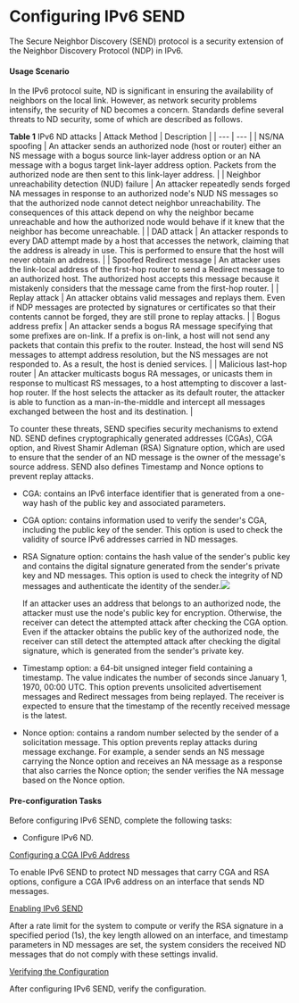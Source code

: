 Configuring IPv6 SEND
=====================

The Secure Neighbor Discovery (SEND) protocol is a security extension of the Neighbor Discovery Protocol (NDP) in IPv6.

#### Usage Scenario

In the IPv6 protocol suite, ND is significant in ensuring the availability of neighbors on the local link. However, as network security problems intensify, the security of ND becomes a concern. Standards define several threats to ND security, some of which are described as follows.

**Table 1** IPv6 ND attacks
| Attack Method | Description |
| --- | --- |
| NS/NA spoofing | An attacker sends an authorized node (host or router) either an NS message with a bogus source link-layer address option or an NA message with a bogus target link-layer address option. Packets from the authorized node are then sent to this link-layer address. |
| Neighbor unreachability detection (NUD) failure | An attacker repeatedly sends forged NA messages in response to an authorized node's NUD NS messages so that the authorized node cannot detect neighbor unreachability. The consequences of this attack depend on why the neighbor became unreachable and how the authorized node would behave if it knew that the neighbor has become unreachable. |
| DAD attack | An attacker responds to every DAD attempt made by a host that accesses the network, claiming that the address is already in use. This is performed to ensure that the host will never obtain an address. |
| Spoofed Redirect message | An attacker uses the link-local address of the first-hop router to send a Redirect message to an authorized host. The authorized host accepts this message because it mistakenly considers that the message came from the first-hop router. |
| Replay attack | An attacker obtains valid messages and replays them. Even if NDP messages are protected by signatures or certificates so that their contents cannot be forged, they are still prone to replay attacks. |
| Bogus address prefix | An attacker sends a bogus RA message specifying that some prefixes are on-link. If a prefix is on-link, a host will not send any packets that contain this prefix to the router. Instead, the host will send NS messages to attempt address resolution, but the NS messages are not responded to. As a result, the host is denied services. |
| Malicious last-hop router | An attacker multicasts bogus RA messages, or unicasts them in response to multicast RS messages, to a host attempting to discover a last-hop router. If the host selects the attacker as its default router, the attacker is able to function as a man-in-the-middle and intercept all messages exchanged between the host and its destination. |


To counter these threats, SEND specifies security mechanisms to extend ND. SEND defines cryptographically generated addresses (CGAs), CGA option, and Rivest Shamir Adleman (RSA) Signature option, which are used to ensure that the sender of an ND message is the owner of the message's source address. SEND also defines Timestamp and Nonce options to prevent replay attacks.

* CGA: contains an IPv6 interface identifier that is generated from a one-way hash of the public key and associated parameters.
* CGA option: contains information used to verify the sender's CGA, including the public key of the sender. This option is used to check the validity of source IPv6 addresses carried in ND messages.
* RSA Signature option: contains the hash value of the sender's public key and contains the digital signature generated from the sender's private key and ND messages. This option is used to check the integrity of ND messages and authenticate the identity of the sender.![](../../../../public_sys-resources/note_3.0-en-us.png) 
  
  If an attacker uses an address that belongs to an authorized node, the attacker must use the node's public key for encryption. Otherwise, the receiver can detect the attempted attack after checking the CGA option. Even if the attacker obtains the public key of the authorized node, the receiver can still detect the attempted attack after checking the digital signature, which is generated from the sender's private key.
* Timestamp option: a 64-bit unsigned integer field containing a timestamp. The value indicates the number of seconds since January 1, 1970, 00:00 UTC. This option prevents unsolicited advertisement messages and Redirect messages from being replayed. The receiver is expected to ensure that the timestamp of the recently received message is the latest.
* Nonce option: contains a random number selected by the sender of a solicitation message. This option prevents replay attacks during message exchange. For example, a sender sends an NS message carrying the Nonce option and receives an NA message as a response that also carries the Nonce option; the sender verifies the NA message based on the Nonce option.

#### Pre-configuration Tasks

Before configuring IPv6 SEND, complete the following tasks:

* Configure IPv6 ND.


[Configuring a CGA IPv6 Address](../../../../software/nev8r10_vrpv8r16/user/vrp/dc_vrp_ipv6_cfg_0033.html)

To enable IPv6 SEND to protect ND messages that carry CGA and RSA options, configure a CGA IPv6 address on an interface that sends ND messages.

[Enabling IPv6 SEND](../../../../software/nev8r10_vrpv8r16/user/vrp/dc_vrp_ipv6_cfg_0034.html)

After a rate limit for the system to compute or verify the RSA signature in a specified period (1s), the key length allowed on an interface, and timestamp parameters in ND messages are set, the system considers the received ND messages that do not comply with these settings invalid.

[Verifying the Configuration](../../../../software/nev8r10_vrpv8r16/user/vrp/dc_vrp_ipv6_cfg_0035.html)

After configuring IPv6 SEND, verify the configuration.